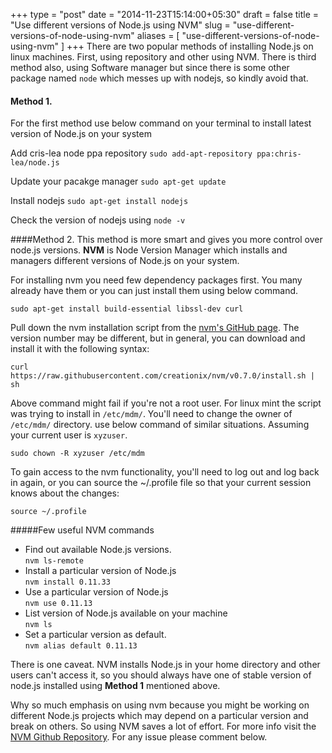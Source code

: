 +++
type = "post"
date = "2014-11-23T15:14:00+05:30"
draft = false
title = "Use different versions of Node.js using NVM"
slug = "use-different-versions-of-node-using-nvm"
aliases = [
	"use-different-versions-of-node-using-nvm"
]
+++
There are two popular methods of installing Node.js on linux machines. First, using repository and other using NVM. There is third method also, using Software manager but since there is some other package named `node` which messes up with nodejs, so kindly avoid that.



#### Method 1.
For the first method use below command on your terminal to install latest version of Node.js on your system

Add cris-lea node ppa repository
`sudo add-apt-repository ppa:chris-lea/node.js`

Update your pacakge manager
`sudo apt-get update`

Install nodejs
`sudo apt-get install nodejs`

Check the version of nodejs using `node -v`

####Method 2.
This method is more smart and gives you more control over node.js versions.
**NVM** is Node Version Manager which installs and managers different versions of Node.js on your system.

For installing nvm you need few dependency packages first. You many already have them or you can just install them using below command.

`sudo apt-get install build-essential libssl-dev curl`

Pull down the nvm installation script from the [nvm's GitHub page](https://github.com/creationix/nvm). The version number may be different, but in general, you can download and install it with the following syntax:

`curl https://raw.githubusercontent.com/creationix/nvm/v0.7.0/install.sh | sh`

Above command might fail if you're not a root user. For linux mint the script was trying to install in `/etc/mdm/`. You'll need to change the owner of `/etc/mdm/` directory. use below command of similar situations. Assuming your current user is `xyzuser`.

`sudo chown -R xyzuser /etc/mdm`

To gain access to the nvm functionality, you'll need to log out and log back in again, or you can source the ~/.profile file so that your current session knows about the changes:

`source ~/.profile`

#####Few useful NVM commands
- Find out available Node.js versions.<br/>
`nvm ls-remote`
- Install a particular version of Node.js<br/>
`nvm install 0.11.33`
- Use a particular version of Node.js<br/>
`nvm use 0.11.13`
- List version of Node.js available on your machine<br/>
`nvm ls`
- Set a particular version as default.<br/>
`nvm alias default 0.11.13`

There is one caveat. NVM installs Node.js in your home directory and other users can't access it, so you should always have one of stable version of node.js installed using **Method 1** mentioned above.

Why so much emphasis on using nvm because you might be working on different Node.js projects which may depend on a particular version and break on others. So using NVM saves a lot of effort.
For more info visit the [NVM Github Repository](https://github.com/creationix/nvm). For any issue please comment below.

